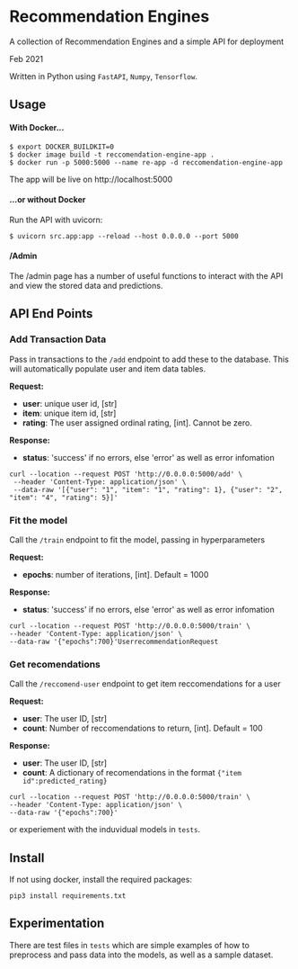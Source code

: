 # Recommendation Engines
A collection of Recommendation Engines and a simple API for deployment

Feb 2021

Written in Python using ```FastAPI```, ```Numpy```, ```Tensorflow```.

## Usage

#### With Docker...
```
$ export DOCKER_BUILDKIT=0
$ docker image build -t reccomendation-engine-app .
$ docker run -p 5000:5000 --name re-app -d reccomendation-engine-app
```

The app will be live on http://localhost:5000

#### ...or without Docker
Run the API with uvicorn:
```
$ uvicorn src.app:app --reload --host 0.0.0.0 --port 5000
```

#### /Admin

The /admin page has a number of useful functions to interact with the API and view the stored data and predictions.

## API End Points

### Add Transaction Data
Pass in transactions to the ```/add``` endpoint to add these to the database. This will automatically populate user and item data tables.

**Request:**
- **user**: unique user id, [str]
- **item**: unique item id, [str]
- **rating**: The user assigned ordinal rating, [int]. Cannot be zero.

**Response:**
- **status**: 'success' if no errors, else 'error' as well as error infomation

```
curl --location --request POST 'http://0.0.0.0:5000/add' \
 --header 'Content-Type: application/json' \
 --data-raw '[{"user": "1", "item": "1", "rating": 1}, {"user": "2", "item": "4", "rating": 5}]'
```
### Fit the model
Call the ```/train``` endpoint to fit the model, passing in hyperparameters

**Request:**
- **epochs**: number of iterations, [int]. Default = 1000

**Response:**
- **status**: 'success' if no errors, else 'error' as well as error infomation

```
curl --location --request POST 'http://0.0.0.0:5000/train' \
--header 'Content-Type: application/json' \
--data-raw '{"epochs":700}'UserrecommendationRequest
```

### Get recomendations
Call the ```/reccomend-user``` endpoint to get item reccomendations for a user

**Request:**
- **user**: The user ID, [str]
- **count**: Number of reccomendations to return, [int]. Default = 100

**Response:**
- **user**: The user ID, [str]
- **count**: A dictionary of recomendations in the format ```{"item id":predicted_rating}```

```
curl --location --request POST 'http://0.0.0.0:5000/train' \
--header 'Content-Type: application/json' \
--data-raw '{"epochs":700}'
```

or experiement with the induvidual models in ```tests```.

## Install

If not using docker, install the required packages:
```
pip3 install requirements.txt
```

## Experimentation

There are test files in ```tests``` which are simple examples of how to preprocess and pass data into the models, as well as a sample dataset.